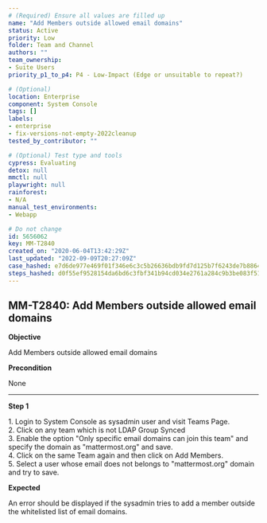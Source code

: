 ```yaml
---
# (Required) Ensure all values are filled up
name: "Add Members outside allowed email domains"
status: Active
priority: Low
folder: Team and Channel
authors: ""
team_ownership:
- Suite Users
priority_p1_to_p4: P4 - Low-Impact (Edge or unsuitable to repeat?)

# (Optional)
location: Enterprise
component: System Console
tags: []
labels:
- enterprise
- fix-versions-not-empty-2022cleanup
tested_by_contributor: ""

# (Optional) Test type and tools
cypress: Evaluating
detox: null
mmctl: null
playwright: null
rainforest:
- N/A
manual_test_environments:
- Webapp

# Do not change
id: 5656062
key: MM-T2840
created_on: "2020-06-04T13:42:29Z"
last_updated: "2022-09-09T20:27:09Z"
case_hashed: e7d6de977e469f01f346e6c3c5b26636bdb9fd7d125b7f6243de7b8864b2ca320b8df23e67257d73f715de7913838fb5
steps_hashed: d0f55ef9528154da6bd6c3fbf341b94cd034e2761a284c9b3be083f511cf3cf32db831533b4ad9b820b9c626a02dee77
---
```


<!-- (Auto-generated) Based on frontmatter's "key" and "name" -->

## MM-T2840: Add Members outside allowed email domains

**Objective**

Add Members outside allowed email domains

**Precondition**

None

---

**Step 1**

1\. Login to System Console as sysadmin user and visit Teams Page.\
2\. Click on any team which is not LDAP Group Synced\
3\. Enable the option "Only specific email domains can join this team" and specify the domain as "mattermost.org" and save.\
4\. Click on the same Team again and then click on Add Members.\
5\. Select a user whose email does not belongs to "mattermost.org" domain and try to save.

**Expected**

An error should be displayed if the sysadmin tries to add a member outside the whitelisted list of email domains.
